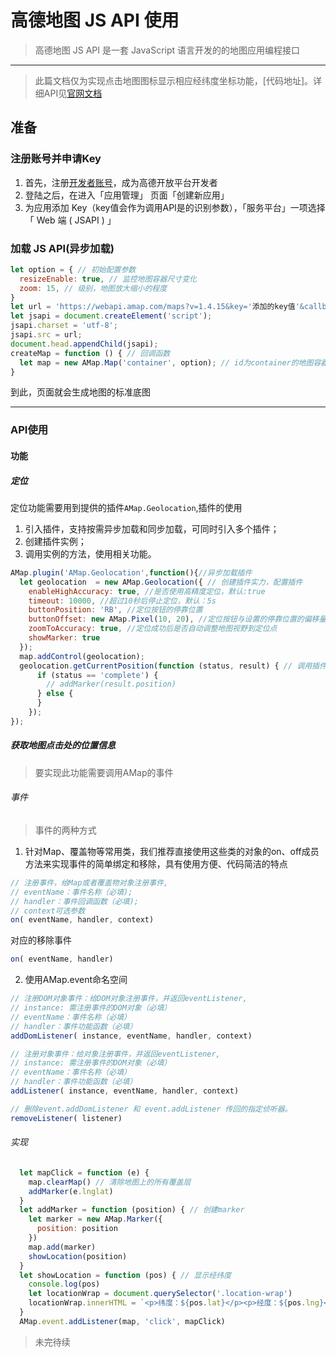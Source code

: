 # 高德地图 JS API 使用

>高德地图 JS API 是一套 JavaScript 语言开发的的地图应用编程接口
---
>此篇文档仅为实现点击地图图标显示相应经纬度坐标功能，[代码地址]。详细API见[官网文档](https://lbs.amap.com/api/javascript-api/)

## 准备

### 注册账号并申请Key

1. 首先，注册[开发者账号](https://lbs.amap.com/dev/index)，成为高德开放平台开发者
2. 登陆之后，在进入「应用管理」 页面「创建新应用」
3. 为应用添加 Key（key值会作为调用API是的识别参数），「服务平台」一项选择「 Web 端 ( JSAPI ) 」

### 加载 JS API(异步加载)

```javascript
let option = { // 初始配置参数
  resizeEnable: true, // 监控地图容器尺寸变化
  zoom: 15, // 级别，地图放大缩小的程度
}
let url = 'https://webapi.amap.com/maps?v=1.4.15&key='添加的key值'&callback=createMap';
let jsapi = document.createElement('script');
jsapi.charset = 'utf-8';
jsapi.src = url;
document.head.appendChild(jsapi);
createMap = function () { // 回调函数
  let map = new AMap.Map('container', option); // id为container的地图容器
}
```

到此，页面就会生成地图的标准底图

---

### API使用

#### 功能

##### 定位

定位功能需要用到提供的插件`AMap.Geolocation`,插件的使用

1. 引入插件，支持按需异步加载和同步加载，可同时引入多个插件；
2. 创建插件实例；
3. 调用实例的方法，使用相关功能。

```javascript
AMap.plugin('AMap.Geolocation',function(){//异步加载插件
  let geolocation  = new AMap.Geolocation({ // 创建插件实力，配置插件
    enableHighAccuracy: true, //是否使用高精度定位，默认:true
    timeout: 10000, //超过10秒后停止定位，默认：5s
    buttonPosition: 'RB', //定位按钮的停靠位置
    buttonOffset: new AMap.Pixel(10, 20), //定位按钮与设置的停靠位置的偏移量，默认：Pixel(10, 20)
    zoomToAccuracy: true, //定位成功后是否自动调整地图视野到定位点
    showMarker: true
  });
  map.addControl(geolocation);
  geolocation.getCurrentPosition(function (status, result) { // 调用插件实例方法实现定位功能
      if (status == 'complete') {
        // addMarker(result.position)
      } else {
      }
    });
});
```

##### 获取地图点击处的位置信息

>要实现此功能需要调用AMap的事件

###### 事件

>事件的两种方式

1. 针对Map、覆盖物等常用类，我们推荐直接使用这些类的对象的on、off成员方法来实现事件的简单绑定和移除，具有使用方便、代码简洁的特点

```javascript
// 注册事件，给Map或者覆盖物对象注册事件,
// eventName：事件名称（必填);
// handler：事件回调函数（必填);
// context可选参数
on( eventName, handler, context)
```

对应的移除事件

```javascript
on( eventName, handler)
```

2. 使用AMap.event命名空间

```javascript
// 注册DOM对象事件：给DOM对象注册事件，并返回eventListener,
// instance: 需注册事件的DOM对象（必填）
// eventName：事件名称（必填）
// handler：事件功能函数（必填）
addDomListener( instance, eventName, handler, context)
```

```javascript
// 注册对象事件：给对象注册事件，并返回eventListener,
// instance: 需注册事件的DOM对象（必填）
// eventName：事件名称（必填）
// handler：事件功能函数（必填）
addListener( instance, eventName, handler, context)
```

```javascript
// 删除event.addDomListener 和 event.addListener 传回的指定侦听器。
removeListener( listener)
```

###### 实现

```javascript
  let mapClick = function (e) {
    map.clearMap() // 清除地图上的所有覆盖层
    addMarker(e.lnglat)
  }
  let addMarker = function (position) { // 创建marker
    let marker = new AMap.Marker({
      position: position
    })
    map.add(marker)
    showLocation(position)
  }
  let showLocation = function (pos) { // 显示经纬度
    console.log(pos)
    let locationWrap = document.querySelector('.location-wrap')
    locationWrap.innerHTML = `<p>纬度：${pos.lat}</p><p>经度：${pos.lng}</p>`
  }
  AMap.event.addListener(map, 'click', mapClick)
```

>未完待续
